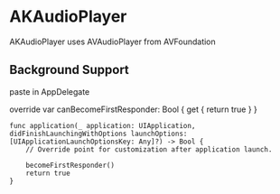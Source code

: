 AKAudioPlayer
===============
AKAudioPlayer uses AVAudioPlayer from AVFoundation

Background Support
------------------

paste in AppDelegate

override var canBecomeFirstResponder: Bool {
        get {
            return true
        }
    }
    
    func application(_ application: UIApplication, didFinishLaunchingWithOptions launchOptions: [UIApplicationLaunchOptionsKey: Any]?) -> Bool {
        // Override point for customization after application launch.
        
        becomeFirstResponder()
        return true
    }
